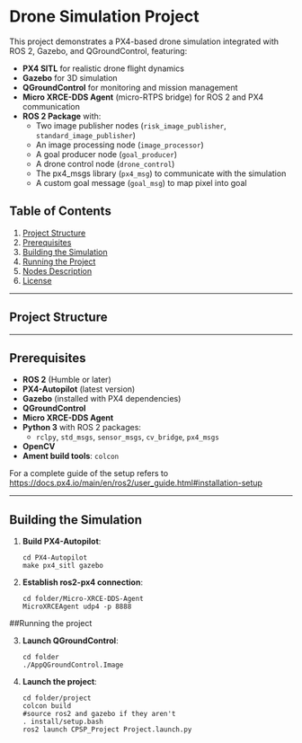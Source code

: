 # Drone Simulation Project

This project demonstrates a PX4-based drone simulation integrated with ROS 2, Gazebo, and QGroundControl, featuring:

- **PX4 SITL** for realistic drone flight dynamics  
- **Gazebo** for 3D simulation  
- **QGroundControl** for monitoring and mission management  
- **Micro XRCE-DDS Agent** (micro-RTPS bridge) for ROS 2 and PX4 communication  
- **ROS 2 Package** with:  
  - Two image publisher nodes (`risk_image_publisher`, `standard_image_publisher`)  
  - An image processing node (`image_processor`)  
  - A goal producer node (`goal_producer`)  
  - A drone control node (`drone_control`)
  - The px4_msgs library (`px4_msg`) to communicate with the simulation
  - A custom goal message (`goal_msg`) to map pixel into goal

## Table of Contents

1. [Project Structure](#project-structure)  
2. [Prerequisites](#prerequisites)  
3. [Building the Simulation](#building-the-simulation)  
4. [Running the Project](#running-the-project)  
5. [Nodes Description](#nodes-description)  
6. [License](#license)

---

## Project Structure


---

## Prerequisites

- **ROS 2** (Humble or later)  
- **PX4-Autopilot** (latest version)  
- **Gazebo** (installed with PX4 dependencies)  
- **QGroundControl**  
- **Micro XRCE-DDS Agent**  
- **Python 3** with ROS 2 packages:
  - `rclpy`, `std_msgs`, `sensor_msgs`, `cv_bridge`, `px4_msgs`
- **OpenCV**  
- **Ament build tools**: `colcon`

For a complete guide of the setup refers to https://docs.px4.io/main/en/ros2/user_guide.html#installation-setup

---

## Building the Simulation

1. **Build PX4-Autopilot**:

   ```shell
   cd PX4-Autopilot
   make px4_sitl gazebo

2. **Establish ros2-px4 connection**:

   ```shell
   cd folder/Micro-XRCE-DDS-Agent
   MicroXRCEAgent udp4 -p 8888

##Running the project

3. **Launch QGroundControl**:

   ```shell
   cd folder
   ./AppQGroundControl.Image

4. **Launch the project**:

   ```shell
   cd folder/project
   colcon build
   #source ros2 and gazebo if they aren't
   . install/setup.bash
   ros2 launch CPSP_Project Project.launch.py



